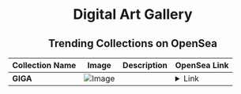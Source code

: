 <div align="center">

# Digital Art Gallery

## Trending Collections on OpenSea

| Collection Name                       | Image                                                                                     | Description                       | OpenSea Link                                                                                          |
|---------------------------------------|-------------------------------------------------------------------------------------------|-----------------------------------|--------------------------------------------------------------------------------------------------------|
| **GIGA** | ![Image](https://i.seadn.io/s/raw/files/5b6b4aac64d0d502e8532f987c10ccd1.png?w=500&auto=format?w=200&auto=format) |  | <details><summary>Link</summary>[GIGA](https://opensea.io/collection/giga-229)</details> |

</div>